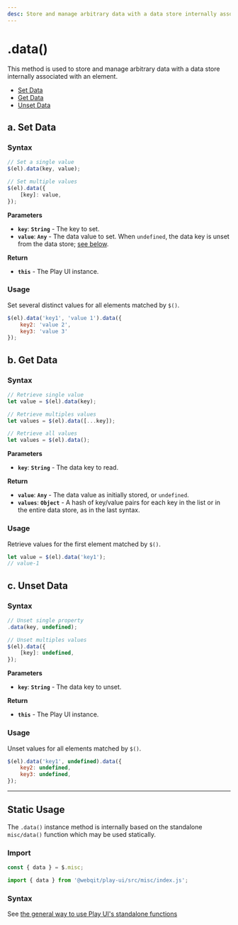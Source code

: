 ```yaml
---
desc: Store and manage arbitrary data with a data store internally associated with an element.
---
```

# .data\(\)

This method is used to store and manage arbitrary data with a data store internally associated with an element.

+ [Set Data](#a-set-data)
+ [Get Data](#b-get-data)
+ [Unset Data](#c-unset-data)

## a. Set Data

### Syntax

```js
// Set a single value
$(el).data(key, value);

// Set multiple values
$(el).data({
    [key]: value,
});
```

**Parameters**

+ **`key`**: **`String`** - The key to set.
+ **`value`**: **`Any`** - The data value to set. When `undefined`, the data key is unset from the data store; [see below](#c-unset-data).

**Return**

+ **`this`** - The Play UI instance.

### Usage

Set several distinct values for all elements matched by `$()`.

```js
$(el).data('key1', 'value 1').data({
    key2: 'value 2',
    key3: 'value 3'
});
```

## b. Get Data

### Syntax

```js
// Retrieve single value
let value = $(el).data(key);

// Retrieve multiples values
let values = $(el).data([...key]);

// Retrieve all values
let values = $(el).data();
```

**Parameters**

+ **`key`**: **`String`** - The data key to read.

**Return**

+ **`value`**: **`Any`** - The data value as initially stored, or `undefined`.
+ **`values`**: **`Object`** - A hash of key/value pairs for each key in the list or in the entire data store, as in the last syntax.

### Usage

Retrieve values for the first element matched by `$()`.

```js
let value = $(el).data('key1');
// value-1
```

## c. Unset Data

### Syntax

```js
// Unset single property
.data(key, undefined);

// Unset multiples values
$(el).data({
    [key]: undefined,
});
```

**Parameters**

+ **`key`**: **`String`** - The data key to unset.

**Return**

+ **`this`** - The Play UI instance.

### Usage

Unset values for all elements matched by `$()`.

```js
$(el).data('key1', undefined).data({
    key2: undefined,
    key3: undefined,
});
```

------

## Static Usage

The `.data()` instance method is internally based on the standalone `misc/data()` function which may be used statically.

### Import

```js
const { data } = $.misc;
```
```js
import { data } from '@webqit/play-ui/src/misc/index.js';
```

### Syntax

See [the general way to use Play UI's standalone functions](../../../overview#use-as-descrete-utilities)